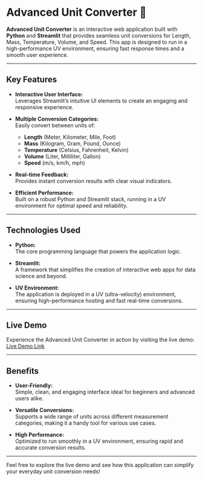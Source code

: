 # Advanced Unit Converter 🚀

**Advanced Unit Converter** is an interactive web application built with **Python** and **Streamlit** that provides seamless unit conversions for Length, Mass, Temperature, Volume, and Speed. This app is designed to run in a high-performance UV environment, ensuring fast response times and a smooth user experience.

---

## Key Features

- **Interactive User Interface:**  
  Leverages Streamlit’s intuitive UI elements to create an engaging and responsive experience.

- **Multiple Conversion Categories:**  
  Easily convert between units of:
  - **Length** (Meter, Kilometer, Mile, Foot)
  - **Mass** (Kilogram, Gram, Pound, Ounce)
  - **Temperature** (Celsius, Fahrenheit, Kelvin)
  - **Volume** (Liter, Milliliter, Gallon)
  - **Speed** (m/s, km/h, mph)

- **Real-time Feedback:**  
  Provides instant conversion results with clear visual indicators.

- **Efficient Performance:**  
  Built on a robust Python and Streamlit stack, running in a UV environment for optimal speed and reliability.

---

## Technologies Used

- **Python:**  
  The core programming language that powers the application logic.

- **Streamlit:**  
  A framework that simplifies the creation of interactive web apps for data science and beyond.

- **UV Environment:**  
  The application is deployed in a UV (ultra-velocity) environment, ensuring high-performance hosting and fast real-time conversions.

---

## Live Demo

Experience the Advanced Unit Converter in action by visiting the live demo:  
[Live Demo Link](https://unitconverterbyzija.streamlit.app/)

---

## Benefits

- **User-Friendly:**  
  Simple, clean, and engaging interface ideal for beginners and advanced users alike.

- **Versatile Conversions:**  
  Supports a wide range of units across different measurement categories, making it a handy tool for various use cases.

- **High Performance:**  
  Optimized to run smoothly in a UV environment, ensuring rapid and accurate conversion results.

---

Feel free to explore the live demo and see how this application can simplify your everyday unit conversion needs!
